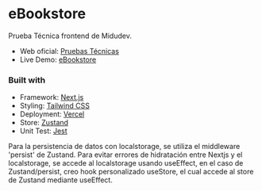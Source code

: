# eBookstore
Prueba Técnica frontend de Midudev.
- Web oficial: [Pruebas Técnicas](https://pruebastecnicas.com/)	
- Live Demo: [eBookstore](https://ebookstore-ten.vercel.app/)

### Built with

- Framework: [Next.js](https://nextjs.org/)
- Styling: [Tailwind CSS](https://tailwindcss.com/)
- Deployment: [Vercel](https://vercel.com/)
- Store: [Zustand](https://docs.pmnd.rs/zustand/getting-started/introduction)
- Unit Test: [Jest](https://nextjs.org/docs/pages/building-your-application/optimizing/testing)

Para la persistencia de datos con localstorage, se utiliza el middleware 'persist' de Zustand.
Para evitar errores de hidratación entre Nextjs y el localstorage, se accede al localstorage usando useEffect,
en el caso de Zustand/persist, creo hook personalizado useStore, el cual accede al store de Zustand mediante useEffect.
